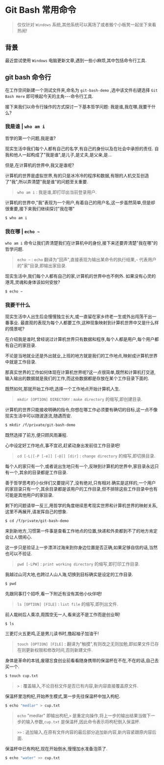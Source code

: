 # Git Bash 常用命令

> 仅仅针对 `Windows` 系统,其他系统可以离场了或者搬个小板凳一起坐下来看热闹!

## 背景

最近尝试使用 `Windows` 电脑更新文章,遇到一些小麻烦,其中包括命令行工具.

## git bash 命令行

在工作空间新建一个测试文件夹,命名为 `git-bash-demo` ,选中该文件右键选择 `Git Bash Here` 即可唤起今天的主角---命令行工具.

接下来我们以命令行操作的方式探讨一下基本哲学问题: 我是谁,我在哪,我要干什么?

### 我是谁 | `who am i`

哲学的第一个问题,我是谁?

现实生活中我们每个人都有自己的名字,有自己的身份以及在社会中承担的责任.
自我和他人一起构成了"我是谁",是儿子,是丈夫,是父亲,是...

但是,在计算机的世界中,我又是谁呢?

计算机的世界是虚拟世界,有的只是冰冷冷的程序和数据,有限的人机交互创造了"我",所以弄清楚"我是谁"的问题至关重要.

> `who am i` : 我是谁,即打印出当前登录用户.

计算机的世界中,"我"表现为一个用户,有着自己的用户名,这一步虽然简单,但是却很重要,接下来我们继续探讨"我在哪"

```bash
$ who am i
```

### 我在哪 | `echo ~`

`who am i` 命令让我们弄清楚我们在计算机中的身份,接下来还要弄清楚"我在哪"的哲学问题.

> `echo ~` : `echo` 翻译为"回声",直接表现为输出某命令的执行结果,`~` 代表用户的"家"目录,即输出家目录.

现实生活中,我们每个人都有自己的家,计算机的世界中也不例外.
如果没有心灵的港湾,灵魂和身体该如何安放?

```bash
$ echo ~
```

### 我要干什么

现实生活中人出生后会慢慢独立长大,或一直留在家乡终老一生或外出闯荡干出一番事业.
最直观的表现为每个人都要工作,这种现象映射到计算机世界中又是什么样的情景呢?

在介绍我是谁时,曾经说过计算机世界只有数据和程序,每个人都是用户,每个用户都有自己的家目录.

不论是当地就业还是外出就业,上班的地方就是我们的工作地点,映射成计算机世界中就是工作目录.

那真实世界的工作如何体现在计算机世界呢?这一点很简单,既然和计算机打交道,输入输出的数据就是我们的工作,而这些数据都是存放在某个工作目录下面的.

既然如何,那就开始工作吧,选择一个工作地点开始计算机人生.

> `mkdir [OPTION] DIRECTORY` : `make directory` 的缩写,即创建目录.

计算机的世界只能接收明确的指令,你想在哪工作必须要有确切的目标,这一点不像现实生活中可以随波逐流,随遇而安.

```bash
$ mkdir /f/private/git-bash-demo
```

既然选择了前方,便只顾风雨兼程.

心中设定好工作地点,事不宜迟,赶紧动身出发前往工作目录吧!

> `cd [-L|[-P [-e]] [-@]] [dir]` : `change directory` 的缩写,即切换目录.

每个人的家只有一个,或者说出生地只有一个,反映到计算机的世界中,家目录永远只有一个,其余的目录都是工作目录.

善于哲学思考的小伙伴们又要提问了,没有绝对,只有相对.确实是这样的,一个用户的家目录只有一个,其余目录都是该用户的工作目录,但不排除这些工作目录中也有可能是其他用户的家目录.

剩下的问题请举一反三,用哲学的角度继续思考现实世界和计算机世界的映射关系,这里不再展开,请发挥自己的想象.


```bash
$ cd /f/private/git-bash-demo
```

来到新地方,习惯第一件事是查看工作地点的位置,快递和外卖都到不了的地方肯定会让人很闹心.

这一步只是验证上一步漂洋过海来到你身边位置是否正确,如果足够自信的话,当然也可以不验证.

> `pwd [-LPW]` : `print working directory` 的缩写,即打印工作目录.

我越过山河大地,也跨过人山人海,切换到目标确实是设定的工作目录.

```bash
$ pwd
```

先跟同事打个招呼,看一下附近有没有其他小伙伴吧!

> `ls [OPTION] [FILE]` : `list file` 的缩写,即列出文件.

前人栽树后人乘凉,周围空无一人,看来这不是工作而是创业啊!

```
$ ls
```

三更灯火五更鸡,正是男儿读书时,撸起袖子加油干!

> `touch [OPTION] [FILE]` : 翻译为"触摸",有则改之无则加勉,即如果文件已存在则更新权限和修改时间,否则新建文件.

身体是革命的本钱,废寝忘食创业前看看随身携带的保温杯在不在,不在的话,自己去买一个.

```bash
$ touch cup.txt
```

> `>` : 覆盖输入,不论目标文件是否已有内容,新内容直接覆盖原文件.


保温杯里泡枸杞,开始养生模式,第一步先往保温杯中加入枸杞.

```bash
$ echo "medlar" > cup.txt
```

> `echo` "medlar" 即输出枸杞,`>` 是重定向操作,将上一步的输出结果当做下一步的输入参数,`cup.txt` 是保温杯,因此命令表示将枸杞倒入保温杯.


> `>>` : 追加输入,在原有文件内容的最后部分追加新内容,新内容紧跟原内容后面.

保温杯中已有枸杞,现在开始倒水,慢慢加水准备泡茶了.

```bash
$ echo "water" >> cup.txt
```

